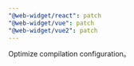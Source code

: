 ```yaml
---
"@web-widget/react": patch
"@web-widget/vue": patch
"@web-widget/vue2": patch
---
```


Optimize compilation configuration。
